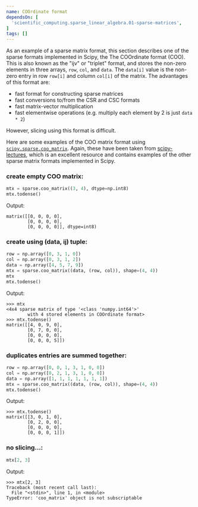 ```yaml
---
name: COOrdinate format
dependsOn: [
  'scientific_computing.sparse_linear_algebra.01-sparse-matrices',
]
tags: []
---
```




As an example of a sparse matrix format, this section describes one of the sparse
formats implemented in Scipy, the The COOrdinate format (COO). This is also known as the
"ijv" or "triplet" format, and stores the non-zero elements in three arrays, `row`,
`col`, and `data`. The `data[i]` value is the non-zero entry in row `row[i]` and column
`col[i]` of the matrix. The advantages of this format are:

- fast format for constructing sparse matrices
- fast conversions to/from the CSR and CSC formats
- fast matrix-vector multiplication
- fast elementwise operations (e.g. multiply each element by 2 is just `data * 2`)

However, slicing using this format is difficult. 

Here are some examples of the COO matrix format using 
[`scipy.sparse.coo_matrix`](https://docs.scipy.org/doc/scipy/reference/generated/scipy.sparse.coo_matrix.html). 
Again, these have been taken from 
[scipy-lectures](http://scipy-lectures.org/advanced/scipy_sparse/introduction.html#why-sparse-matrices), 
which is an excellent resource and contains examples of the other sparse matrix formats 
implemented in Scipy.

### create empty COO matrix:

```python
mtx = sparse.coo_matrix((3, 4), dtype=np.int8)
mtx.todense()
```

Output:
```
matrix([[0, 0, 0, 0],
        [0, 0, 0, 0],
        [0, 0, 0, 0]], dtype=int8)
```

### create using (data, ij) tuple:

```python
row = np.array([0, 3, 1, 0])
col = np.array([0, 3, 1, 2])
data = np.array([4, 5, 7, 9])
mtx = sparse.coo_matrix((data, (row, col)), shape=(4, 4))
mtx
mtx.todense()
```

Output:

```
>>> mtx
<4x4 sparse matrix of type '<class 'numpy.int64'>'
        with 4 stored elements in COOrdinate format>
>>> mtx.todense()
matrix([[4, 0, 9, 0],
        [0, 7, 0, 0],
        [0, 0, 0, 0],
        [0, 0, 0, 5]])
```


### duplicates entries are summed together:

```python
row = np.array([0, 0, 1, 3, 1, 0, 0])
col = np.array([0, 2, 1, 3, 1, 0, 0])
data = np.array([1, 1, 1, 1, 1, 1, 1])
mtx = sparse.coo_matrix((data, (row, col)), shape=(4, 4))
mtx.todense()
```

Output:

```
>>> mtx.todense()
matrix([[3, 0, 1, 0],
        [0, 2, 0, 0],
        [0, 0, 0, 0],
        [0, 0, 0, 1]])
```

### no slicing…:

```python
mtx[2, 3]
```

Output:

```
>>> mtx[2, 3]
Traceback (most recent call last):
  File "<stdin>", line 1, in <module>
TypeError: 'coo_matrix' object is not subscriptable
```
